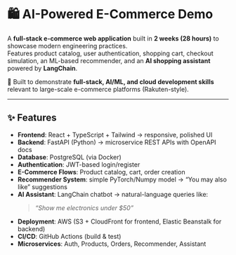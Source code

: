 # 🛍️ AI-Powered E-Commerce Demo

A **full-stack e-commerce web application** built in **2 weeks (28 hours)** to showcase modern engineering practices.  
Features product catalog, user authentication, shopping cart, checkout simulation, an ML-based recommender, and an **AI shopping assistant** powered by **LangChain**.  

🚀 Built to demonstrate **full-stack, AI/ML, and cloud development skills** relevant to large-scale e-commerce platforms (Rakuten-style).  

---

## ✨ Features
- **Frontend**: React + TypeScript + Tailwind → responsive, polished UI  
- **Backend**: FastAPI (Python) → microservice REST APIs with OpenAPI docs  
- **Database**: PostgreSQL (via Docker)  
- **Authentication**: JWT-based login/register  
- **E-Commerce Flows**: Product catalog, cart, order creation  
- **Recommender System**: simple PyTorch/Numpy model → “You may also like” suggestions  
- **AI Assistant**: LangChain chatbot → natural-language queries like:  
  > *“Show me electronics under $50”*  
- **Deployment**: AWS (S3 + CloudFront for frontend, Elastic Beanstalk for backend)  
- **CI/CD**: GitHub Actions (build & test)  
- **Microservices**: Auth, Products, Orders, Recommender, Assistant  
